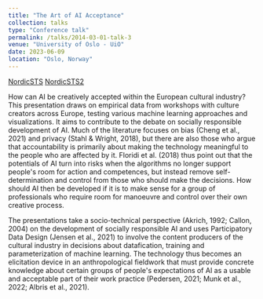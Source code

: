 ```yaml
---
title: "The Art of AI Acceptance"
collection: talks
type: "Conference talk"
permalink: /talks/2014-03-01-talk-3
venue: "University of Oslo - UiO"
date: 2023-06-09
location: "Oslo, Norway"
---
```


[NordicSTS](/NordicSTS.jpg) [NordicSTS2](/NordicSTS2.jpg)

How can AI be creatively accepted within the European cultural industry? This presentation draws on empirical data from workshops with culture creators across Europe, testing various machine learning approaches and visualizations. It aims to contribute to the debate on socially responsible development of AI. Much of the literature focuses on bias (Cheng et al., 2021) and privacy (Stahl & Wright, 2018), but there are also those who argue that accountability is primarily about making the technology meaningful to the people who are affected by it. Floridi et al. (2018) thus point out that the potentials of AI turn into risks when the algorithms no longer support people's room for action and competences, but instead remove self-determination and control from those who should make the decisions. How should AI then be developed if it is to make sense for a group of professionals who require room for manoeuvre and control over their own creative process.

The presentations take a socio-technical perspective (Akrich, 1992; Callon, 2004) on the development of socially responsible AI and uses Participatory Data Design (Jensen et al., 2021) to involve the content producers of the cultural industry in decisions about datafication, training and parameterization of machine learning. The technology thus becomes an elicitation device in an anthropological fieldwork that must provide concrete knowledge about certain groups of people's expectations of AI as a usable and acceptable part of their work practice (Pedersen, 2021; Munk et al., 2022; Albris et al., 2021).
